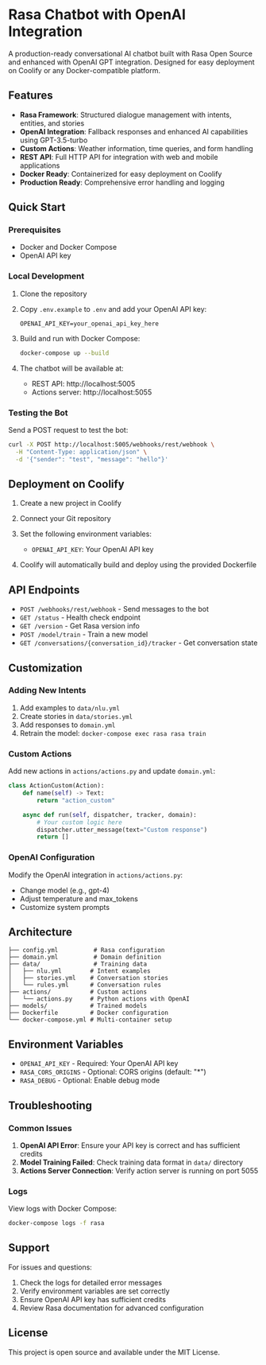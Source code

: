 # Rasa Chatbot with OpenAI Integration

A production-ready conversational AI chatbot built with Rasa Open Source and enhanced with OpenAI GPT integration. Designed for easy deployment on Coolify or any Docker-compatible platform.

## Features

- **Rasa Framework**: Structured dialogue management with intents, entities, and stories
- **OpenAI Integration**: Fallback responses and enhanced AI capabilities using GPT-3.5-turbo
- **Custom Actions**: Weather information, time queries, and form handling
- **REST API**: Full HTTP API for integration with web and mobile applications
- **Docker Ready**: Containerized for easy deployment on Coolify
- **Production Ready**: Comprehensive error handling and logging

## Quick Start

### Prerequisites

- Docker and Docker Compose
- OpenAI API key

### Local Development

1. Clone the repository
2. Copy `.env.example` to `.env` and add your OpenAI API key:
   ```
   OPENAI_API_KEY=your_openai_api_key_here
   ```

3. Build and run with Docker Compose:
   ```bash
   docker-compose up --build
   ```

4. The chatbot will be available at:
   - REST API: http://localhost:5005
   - Actions server: http://localhost:5055

### Testing the Bot

Send a POST request to test the bot:

```bash
curl -X POST http://localhost:5005/webhooks/rest/webhook \
  -H "Content-Type: application/json" \
  -d '{"sender": "test", "message": "hello"}'
```

## Deployment on Coolify

1. Create a new project in Coolify
2. Connect your Git repository
3. Set the following environment variables:
   - `OPENAI_API_KEY`: Your OpenAI API key

4. Coolify will automatically build and deploy using the provided Dockerfile

## API Endpoints

- `POST /webhooks/rest/webhook` - Send messages to the bot
- `GET /status` - Health check endpoint
- `GET /version` - Get Rasa version info
- `POST /model/train` - Train a new model
- `GET /conversations/{conversation_id}/tracker` - Get conversation state

## Customization

### Adding New Intents

1. Add examples to `data/nlu.yml`
2. Create stories in `data/stories.yml`
3. Add responses to `domain.yml`
4. Retrain the model: `docker-compose exec rasa rasa train`

### Custom Actions

Add new actions in `actions/actions.py` and update `domain.yml`:

```python
class ActionCustom(Action):
    def name(self) -> Text:
        return "action_custom"

    async def run(self, dispatcher, tracker, domain):
        # Your custom logic here
        dispatcher.utter_message(text="Custom response")
        return []
```

### OpenAI Configuration

Modify the OpenAI integration in `actions/actions.py`:
- Change model (e.g., gpt-4)
- Adjust temperature and max_tokens
- Customize system prompts

## Architecture

```
├── config.yml          # Rasa configuration
├── domain.yml          # Domain definition
├── data/               # Training data
│   ├── nlu.yml        # Intent examples
│   ├── stories.yml    # Conversation stories
│   └── rules.yml      # Conversation rules
├── actions/           # Custom actions
│   └── actions.py     # Python actions with OpenAI
├── models/            # Trained models
├── Dockerfile         # Docker configuration
└── docker-compose.yml # Multi-container setup
```

## Environment Variables

- `OPENAI_API_KEY` - Required: Your OpenAI API key
- `RASA_CORS_ORIGINS` - Optional: CORS origins (default: "*")
- `RASA_DEBUG` - Optional: Enable debug mode

## Troubleshooting

### Common Issues

1. **OpenAI API Error**: Ensure your API key is correct and has sufficient credits
2. **Model Training Failed**: Check training data format in `data/` directory
3. **Actions Server Connection**: Verify action server is running on port 5055

### Logs

View logs with Docker Compose:
```bash
docker-compose logs -f rasa
```

## Support

For issues and questions:
1. Check the logs for detailed error messages
2. Verify environment variables are set correctly
3. Ensure OpenAI API key has sufficient credits
4. Review Rasa documentation for advanced configuration

## License

This project is open source and available under the MIT License.